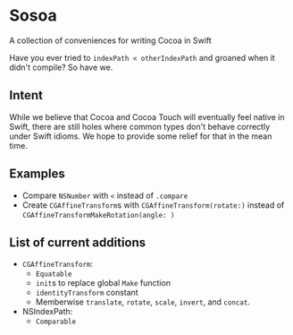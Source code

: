 # Sosoa
A collection of conveniences for writing Cocoa in Swift

Have you ever tried to `indexPath < otherIndexPath` and groaned when it didn't compile?  So have we.

## Intent

While we believe that Cocoa and Cocoa Touch will eventually feel native in Swift, there are still holes where common types don't behave correctly under Swift idioms. We hope to provide some relief for that in the mean time.

## Examples

- Compare `NSNumber` with `<` instead of `.compare`
- Create `CGAffineTransform`s with `CGAffineTransform(rotate:)` instead of `CGAffineTransformMakeRotation(angle: )`

## List of current additions

- `CGAffineTransform`:
	- `Equatable`
	- `init`s to replace global `Make` function
	- `identityTransform` constant
	- Memberwise `translate`, `rotate`, `scale`, `invert`, and `concat`.
- NSIndexPath:
	- `Comparable`
